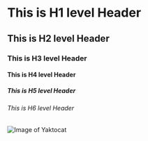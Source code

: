 # This is H1 level Header
## This is H2 level Header
### This is H3 level Header
#### This is H4 level Header
##### This is H5 level Header
###### This is H6 level Header

![Image of Yaktocat](https://octodex.github.com/images/yaktocat.png)
